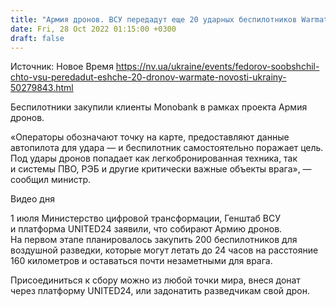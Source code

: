```yaml
---
title: "Армия дронов. ВСУ передадут еще 20 ударных беспилотников Warmate"
date: Fri, 28 Oct 2022 01:15:00 +0300
draft: false
---
```

Источник: Новое Время https://nv.ua/ukraine/events/fedorov-soobshchil-chto-vsu-peredadut-eshche-20-dronov-warmate-novosti-ukrainy-50279843.html


 Беспилотники закупили клиенты Monobank в рамках проекта Армия дронов.

«Операторы обозначают точку на карте, предоставляют данные автопилота для удара — и беспилотник самостоятельно поражает цель. Под удары дронов попадает как легкобронированная техника, так и системы ПВО, РЭБ и другие критически важные объекты врага», — сообщил министр.

 Видео дня   

1 июля Министерство цифровой трансформации, Генштаб ВСУ и платформа UNITED24 заявили, что собирают Армию дронов. На первом этапе планировалось закупить 200 беспилотников для воздушной разведки, которые могут летать до 24 часов на расстояние 160 километров и оставаться почти незаметными для врага.

Присоединиться к сбору можно из любой точки мира, внеся донат через платформу UNITED24, или задонатить разведчикам свой дрон.

